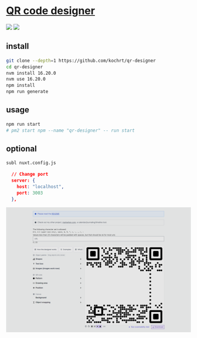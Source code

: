 # [QR code designer](https://github.com/kochrt/qr-designer)

![](https://img.shields.io/github/license/kochrt/qr-designer) ![](https://img.shields.io/github/last-commit/scillidan/qr-designer/main?label=last%20commit%20(fork))

## install

```sh
git clone --depth=1 https://github.com/kochrt/qr-designer
cd qr-designer
nvm install 16.20.0
nvm use 16.20.0
npm install
npm run generate
```

## usage

```sh
npm run start
# pm2 start npm --name "qr-designer" -- run start
```

## optional

```sh
subl nuxt.config.js
```

```json
  // Change port
  server: {
    host: "localhost",
    port: 3003
  },
```

![qr-designer](/_image/optWeb/qr-designer.png)
